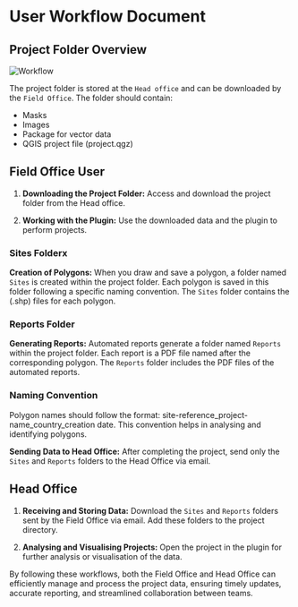 # User Workflow Document

## Project Folder Overview

![Workflow](./img/user-workflow-1.png)

The project folder is stored at the `Head office` and can be downloaded by the `Field Office`. The folder should contain:

- Masks
- Images
- Package for vector data
- QGIS project file (project.qgz)

## Field Office User

1. **Downloading the Project Folder:** Access and download the project folder from the Head office.

2. **Working with the Plugin:** Use the downloaded data and the plugin to perform projects.

### Sites Folderx

**Creation of Polygons:** When you draw and save a polygon, a folder named `Sites` is created within the project folder. Each polygon is saved in this folder following a specific naming convention. The `Sites` folder contains the (.shp) files for each polygon.

### Reports Folder

**Generating Reports:** Automated reports generate a folder named `Reports` within the project folder. Each report is a PDF file named after the corresponding polygon. The `Reports` folder includes the PDF files of the automated reports.

### Naming Convention

Polygon names should follow the format: site-reference_project-name_country_creation date. This convention helps in analysing and identifying polygons.

**Sending Data to Head Office:** After completing the project, send only the `Sites` and `Reports` folders to the Head Office via email.

## Head Office

1. **Receiving and Storing Data:** Download the `Sites` and `Reports` folders sent by the Field Office via email. Add these folders to the project directory.

2. **Analysing and Visualising Projects:** Open the project in the plugin for further analysis or visualisation of the data.

By following these workflows, both the Field Office and Head Office can efficiently manage and process the project data, ensuring timely updates, accurate reporting, and streamlined collaboration between teams.